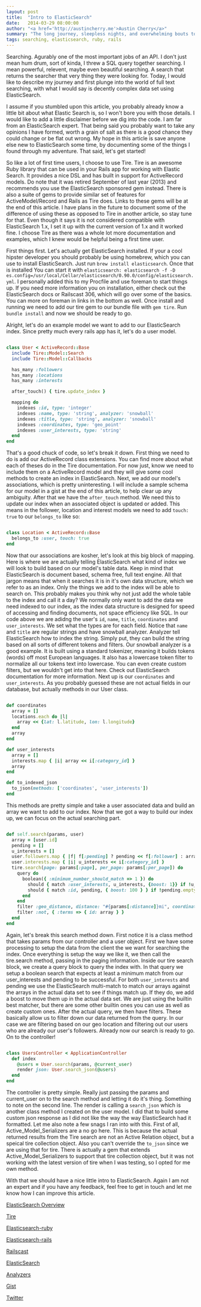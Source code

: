 ```yaml
---
layout: post
title:  "Intro to ElasticSearch"
date:   2014-03-29 08:00:00
author: "<a href='http://austincherry.me'>Austin Cherry</a>"
summary: "The long journey, sleepless nights, and overwhelming bouts to learn the beauty of full text searching in ElasticSearch."
tags: searching, elasticsearch, ruby, rails
---
```


Searching. Agurably one of the most important jobs of an API. I don't just mean hum drum, sort of kinda, I threw a SQL query together searching. I mean powerful, relevent, maybe even beautiful searching. A search that returns the searcher that very thing they were looking for. Today, I would like to describe my journey and first plunge into the world of full text searching, with what I would say is decently complex data set using ElasticSearch.

I assume if you stumbled upon this article, you probably already know a little bit about what Elastic Search is, so I won't bore you with those details. I would like to add a little disclaimer before we dig into the code. I am far from an ElasticSearch expert. That being said you probably want to take any opinions I have formed, worth a grain of salt as there is a good chance they could change or be flat out wrong. My hope in this article is save anyone else new to ElasticSearch some time, by documenting some of the things I found through my adventure. That said, let's get started!

So like a lot of first time users, I choose to use Tire. Tire is an awesome Ruby library that can be used in your Rails app for working with Elastic Search. It provides a nice DSL and has built in support for ActiveRecord models. Do note that it was retired September of last year (2013) and recommends you use the ElasticSearch sponsored gem instead. There is also a suite of gems to provide similar set of features for ActiveModel/Record and Rails as Tire does. Links to these gems will be at the end of this article. I have plans in the future to document some of the difference of using these as opposed to Tire in another article, so stay tune for that. Even though it says it is not considered compatible with ElasticSearch 1.x, I set it up with the current version of 1.x and it worked fine. I choose Tire as there was a whole lot more documentation and examples, which I knew would be helpful being a first time user.

First things first. Let's actually get ElasticSearch installed. If your a cool hipster developer you should probably be using homebrew, which you can use to install ElasticSearch. Just run `brew install elasticsearch`. Once that is installed You can start it with `elasticsearch: elasticsearch -f -D es.config=/usr/local/Cellar/elasticsearch/0.90.0/config/elasticsearch.yml`. I personally added this to my Procfile and use foreman to start things up. If you need more information you on installation, either check out the ElasticSearch docs or Railscast 306, which will go over some of the basics. You can more on foreman in links in the bottom as well. Once install and running we need to add our tire gem to our bundle file with `gem tire`. Run `bundle install` and now we should be ready to go.

Alright, let's do an example model we want to add to our ElasticSearch index. Since pretty much every rails app has it, let's do a user model.

```ruby

class User < ActiveRecord::Base
  include Tire::Model::Search
  include Tire::Model::Callbacks

  has_many :followers
  has_many :locations
  has_many :interests

  after_touch() { tire.update_index }

  mapping do
    indexes :id, type: 'integer'
    indexes :name, type: 'string', analyzer: 'snowball'
    indexes :title, type: 'string', analyzer: 'snowball'
    indexes :coordinates, type: 'geo_point'
    indexes :user_interests, type: 'string'
  end
end

```

That's a good chuck of code, so let's break it down. First thing we need to do is add our ActiveRecord class extensions. You can find more about what each of theses do in the Tire documentation. For now just, know we need to include them on a ActiveRecord model and they will give some cool methods to create an index in ElasticSearch. Next, we add our model's associations, which is pretty uninteresting. I will include a sample schema for our model in a gist at the end of this article, to help clear up any ambiguity. After that we have the `after_touch` method. We need this to update our index when an associated object is updated or added. This means in the follower, location and interest models we need to add `touch: true` to our `belongs_to` like so:

```ruby

class Location < ActiveRecord::Base
  belongs_to :user, touch: true
end

```

Now that our associations are kosher, let's look at this big block of mapping. Here is where we are actually telling ElasticSearch what kind of index we will look to build based on our model's table data. Keep in mind that ElasticSearch is document based, schema free, full text engine. All that jargon means that when it searches it is in it's own data structure, which we refer to as an index. Only the things we add to the index will be able to search on. This probably makes you think why not just add the whole table to the index and call it a day? We normally only want to add the data we need indexed to our index, as the index data structure is designed for speed of accessing and finding documents, not space efficiency like SQL. In our code above we are adidng the user's `id`, `name`, `title`, `coordinates` and `user_interests`. We set what the types are for each field. Notice that `name` and `title` are regular strings and have snowball analyzer. Analyzer tell ElasticSearch how to index the string. Simply put, they can build the string based on all sorts of different tokens and filters. Our snowball analyzer is a good example. It is built using a standard tokenizer, meaning it builds tokens (words) off most European languages. It also has a lowercase token filter to normalize all our tokens text into lowercase. You can even create custom filters, but we wouldn't get into that here. Check out ElasticSearch documentation for more information. Next up is our `coordinates` and `user_interests`. As you probably guessed these are not actual fields in our database, but actually methods in our User class.

```ruby

def coordinates
  array = []
  locations.each do |l|
    array << {lat: l.latitude, lon: l.longitude}
  end
  array
end

def user_interests
  array = []
  interests.map { |i| array << i[:category_id] }
  array
end

def to_indexed_json
  to_json(methods: ['coordinates', 'user_interests'])
end

```

This methods are pretty simple and take a user associated data and build an array we want to add to our index. Now that we got a way to build our index up, we can focus on the actual searching part.

```ruby

def self.search(params, user)
  array = [user.id]
  pending = []
  u_interests = []
  user.followers.map { |f| f[:pending] ? pending << f[:follower] : array << f[:follower] }
  user.interests.map { |i| u_interests << i[:category_id] }
  tire.search(page: params[:page], per_page: params[:per_page]) do
    query do
      boolean({ :minimum_number_should_match => 1 }) do
        should { match :user_interests, u_interests, {boost: 1}} if !u_interests.empty?
        should { match :id, pending, { boost: 100 } } if !pending.empty?
      end
    end
    filter :geo_distance, distance: "#{params[:distance]}mi", coordinates: "#{params[:latitude]},#{params[:longitude]}"
    filter :not, { :terms => { id: array } }
  end
end

```

Again, let's break this search method down. First notice it is a class method that takes params from our controller and a user object. First we have some processing to setup the data from the client the we want for searching the index. Once everything is setup the way we like it, we then call the tire.search method, passing in the paging information. Inside our tire search block, we create a query block to query the index with. In that query we setup a boolean search that expects at least a minimum match from our user_interests and pending to be successful. For both `user_interests` and pending we use the ElasticSearch multi-match to match our arrays against the arrays in the actual data set to see if things match up. If they do, we add a boost to move them up in the actual data set. We are just using the builtin best matcher, but there are some other builtin ones you can use as well as create custom ones. After the actual query, we then have filters. These basically allow us to filter down our data returned from the query. In our case we are filtering based on our geo location and filtering out our users who are already our user's followers. Already now our search is ready to go. On to the controller!

```ruby

class UsersController < ApplicationController
  def index
    @users = User.search(params, @current_user)
    render json: User.search_json(@users)
  end
end

```

The controller is pretty simple. Really just passing the params and current\_user on to the search method and letting it do it's thing. Something to note on the second line. The render is calling a `search_json` which is another class method I created on the user model. I did that to build some custom json response as I did not like the way the way ElasticSearch had it formatted. Let me also note a few snags I ran into with this. First of all, Active\_Model\_Serializers are a no go here. This is because the actual returned results from the Tire search are not an Active Relation object, but a speical tire collection object. Also you can't override the `to_json` since we are using that for tire. There is actually a gem that extends Active\_Model\_Serializers to support that tire collection object, but it was not working with the latest version of tire when I was testing, so I opted for me own method.

With that we should have a nice little intro to ElasticSearch. Again I am not an expert and if you have any feedback, feel free to get in touch and let me know how I can improve this article.

[ElasticSearch Overview](http://www.elasticsearch.org/overview/elasticsearch)

[Tire](https://github.com/karmi/retire)

[Elasticsearch-ruby](https://github.com/elasticsearch/elasticsearch-ruby)

[Elasticsearch-rails](https://github.com/elasticsearch/elasticsearch-rails)

[Railscast](http://railscasts.com/episodes/306-elasticsearch-part-1)

[ElasticSearch](http://www.elasticsearch.org/overview/elkdownloads/)

[Analyzers](http://www.elasticsearch.org/guide/en/elasticsearch/reference/current/analysis-analyzers.html)

[Gist](https://gist.github.com/austiniam/9897280)

[Twitter](https://twitter.com/AC_Macalister)